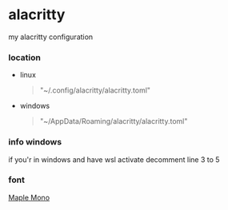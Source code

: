 # alacritty
my alacritty configuration

### location
- linux
  >"~/.config/alacritty/alacritty.toml"
- windows
  >"~/AppData/Roaming/alacritty/alacritty.toml"

### info windows
if you'r in windows and have wsl activate decomment line 3 to 5

### font
[Maple Mono](https://github.com/subframe7536/maple-font)
